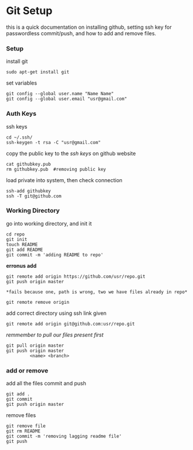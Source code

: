 Git Setup
=========
this is a quick documentation on installing github, setting ssh key for passwordless commit/push, and how to add and remove files. 

### Setup

install git
```
sudo apt-get install git
```
set variables
```
git config --global user.name "Name Name"
git config --global user.email "usr@gmail.com"
```

### Auth Keys

ssh keys
```
cd ~/.ssh/
ssh-keygen -t rsa -C "usr@gmail.com"
```

copy the public key to the _ssh keys_ on github website
```
cat githubkey.pub
rm githubkey.pub  #removing public key
```

load private into system, then check connection
```
ssh-add githubkey
ssh -T git@github.com
```

### Working Directory

go into working directory, and init it
```
cd repo
git init
touch README
git add README
git commit -m 'adding README to repo'
```

**erronus add**
```
git remote add origin https://github.com/usr/repo.git
git push origin master

*fails because one, path is wrong, two we have files already in repo*

git remote remove origin
```

add correct directory using ssh link given
```
git remote add origin git@github.com:usr/repo.git
```

*remmember to pull our files present first*
```
git pull origin master
git push origin master
		 <name> <branch>
```

### add or remove

add all the files commit and push
```
git add .
git commit
git push origin master
```

remove files
```
git remove file
git rm README
git commit -m 'removing lagging readme file'
git push
```
